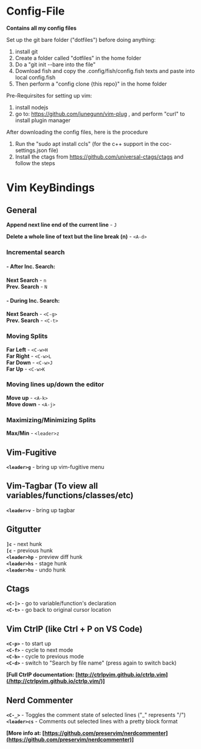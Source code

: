 # Config-File
**Contains all my config files** 

Set up the git bare folder ("dotfiles") before doing anything:
1. install git
2. Create a folder called "dotfiles" in the home folder
3. Do a "git init --bare into the file"
4. Download fish and copy the .config/fish/config.fish texts and paste into local config.fish
5. Then perform a "config clone {this repo}" in the home folder

Pre-Requirsites for setting up vim:
1. install nodejs
2. go to: https://github.com/junegunn/vim-plug , and perform "curl" to install plugin manager

After downloading the config files, here is the procedure

1. Run the "sudo apt install ccls" (for the c++ support in the coc-settings.json file)
2. Install the ctags from https://github.com/universal-ctags/ctags and follow the steps

# Vim KeyBindings 
## General
**Append next line end of the current line** - `J`   

**Delete a whole line of text but the line break (n)** - `<A-d>`

### Incremental search

#### - After Inc. Search:
**Next Search** - `n`  
**Prev. Search** - `N`
#### - During Inc. Search:
**Next Search** - `<C-g>`  
**Prev. Search** - `<C-t>` 


### Moving Splits
**Far Left** - `<C-w>H`  
**Far Right** - `<C-w>L`  
**Far Down** - `<C-w>J`  
**Far Up** - `<C-w>K`    

### Moving lines up/down the editor

**Move up** - `<A-k>`  
**Move down** - `<A-j>`

### Maximizing/Minimizing Splits

**Max/Min** - `<leader>z`
## Vim-Fugitive
**`<leader>g`** - bring up vim-fugitive menu

## Vim-Tagbar (To view all variables/functions/classes/etc)
**`<leader>v`** - bring up tagbar 
## Gitgutter
**`]c`** - next hunk  
**`[c`** - previous hunk  
**`<leader>hp`** - preview diff hunk  
**`<leader>hs`** - stage hunk  
**`<leader>hu`** - undo hunk
## Ctags
**`<C-]>`** - go to variable/function's declaration  
**`<C-t>`** - go back to original cursor location

## Vim CtrlP (like Ctrl + P on VS Code)
**`<C-p>`** - to start up  
**`<C-f>`** - cycle to next mode  
**`<C-b>`** - cycle to previous mode  
**`<C-d>`** - switch to "Search by file name" (press again to switch back)

**[Full CtrlP documentation: [http://ctrlpvim.github.io/ctrlp.vim](/http://ctrlpvim.github.io/ctrlp.vim/)]**

## Nerd Commenter
**`<C-_>`** - Toggles the comment state of selected lines ("_" represents "/")  
**`<leader>cs`** - Comments out selected lines with a pretty block format  

**[More info at: [https://github.com/preservim/nerdcommenter](https://github.com/preservim/nerdcommenter)]**
